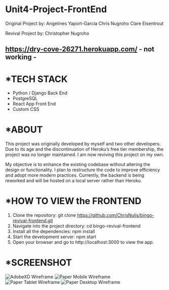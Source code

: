 # Unit4-Project-FrontEnd

Original Project by:
Angelines Yaport-Garcia
Chris Nugroho
Clare Eisentrout

Revival Project by:
Christopher Nugroho

## https://dry-cove-26271.herokuapp.com/ - not working -

*TECH STACK
=================
- Python / Django Back End
- PostgreSQL
- React App Front End
- Custom CSS

*ABOUT
=================
This project was originally developed by myself and two other developers. Due to its age and the discontinuation of Heroku’s free tier membership, the project was no longer maintained. I am now reviving this project on my own.

My objective is to enhance the existing codebase without altering the design or functionality. I plan to restructure the code to improve efficiency and adopt more modern practices. Currently, the backend is being reworked and will be hosted on a local server rather than Heroku.

*HOW TO VIEW the FRONTEND
=================
1. Clone the repository: 
    git clone https://github.com/ChrisNulis/bingo-revival-frontend.git
2. Navigate into the project directory:
    cd bingo-revival-frontend
3. Install all the dependencies:
    npm install
4. Start the development server:
    npm start
5. Open your browser and go to http://localhost:3000 to view the app.

*SCREENSHOT
============

![AdobeXD Wireframe](https://i.imgur.com/RYhVid6.jpg)
![Paper Mobile Wireframe](https://i.imgur.com/br50xOZ.jpg)
![Paper Tablet Wireframe](https://i.imgur.com/Nw1oGTK.jpg)
![Paper Desktop Wireframe](https://i.imgur.com/3K6Yc8X.jpg)
